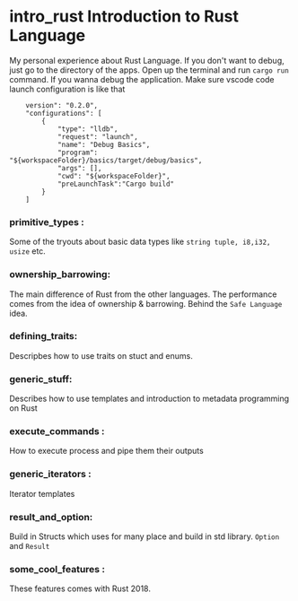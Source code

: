 # intro_rust Introduction to Rust Language

My personal experience about Rust Language. If you don't want to debug, just go to the directory of the apps. Open up the terminal and run `cargo run` command. If you wanna debug the application. Make sure vscode code launch configuration is like that 

```
    version": "0.2.0",
    "configurations": [
        {
            "type": "lldb",
            "request": "launch",
            "name": "Debug Basics",
            "program": "${workspaceFolder}/basics/target/debug/basics",
            "args": [],
            "cwd": "${workspaceFolder}",
            "preLaunchTask":"Cargo build"
        }
    ]
```

### primitive_types : 
Some of the tryouts about basic data types 
like `string tuple, i8,i32, usize` etc.

### ownership_barrowing: 
The main difference of Rust from the other languages. The performance comes from the idea of ownership & barrowing. Behind the `Safe Language` idea.

### defining_traits:
Descripbes how to use traits on stuct and enums. 

### generic_stuff: 
Describes how to use templates and introduction to metadata programming on Rust

### execute_commands : 
How to execute process and pipe them their outputs

### generic_iterators : 
Iterator templates 

### result_and_option: 
Build in Structs which uses for many place and build in std library. `Option` and `Result` 

### some_cool_features : 
These features comes with Rust 2018. 
